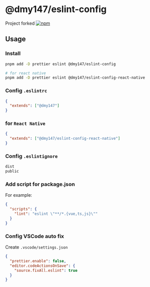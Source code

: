 # @dmy147/eslint-config

Project forked [![npm](https://img.shields.io/npm/v/@antfu/eslint-config)](https://npmjs.com/package/@antfu/eslint-config)

## Usage

### Install

```bash
pnpm add -D prettier eslint @dmy147/eslint-config

# for react native
pnpm add -D prettier eslint @dmy147/eslint-config-react-native
```

### Config `.eslintrc`

```json
{
  "extends": ["@dmy147"]
}
```

### for `React Native`

```json
{
  "extends": ["@dmy147/eslint-config-react-native"]
}
```

### Config `.eslintignore`

```txt
dist
public
```

### Add script for package.json

For example:

```json
{
  "scripts": {
    "lint": "eslint \"**/*.{vue,ts,js}\""
  }
}
```

### Config VSCode auto fix

Create `.vscode/settings.json`

```json
{
  "prettier.enable": false,
  "editor.codeActionsOnSave": {
    "source.fixAll.eslint": true
  }
}
```
